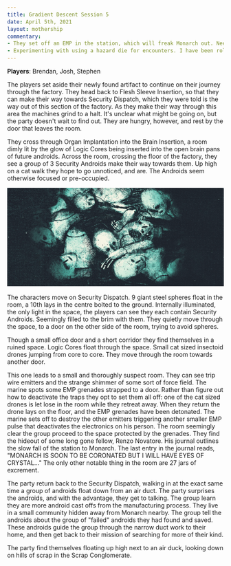 ```yaml
---
title: Gradient Descent Session 5
date: April 5th, 2021
layout: mothership
commentary:
- They set off an EMP in the station, which will freak Monarch out. Need to roll that up before next session! I need to review the stress and panic rules for the players and monarch. Greg, who has been reading these reports, has left me wondering if i'm not rolling for stress/panic as often as I should be.
- Experimenting with using a hazard die for encounters. I have been rolling, though I wonder if I should make the players roll instead?
---
```


**Players**: Brendan, Josh, Stephen

The players set aside their newly found artifact to continue on their journey through the factory. They head back to Flesh Sleeve Insertion, so that they can make their way towards Security Dispatch, which they were told is the way out of this section of the factory. As they make their way through this area the machines grind to a halt. It's unclear what might be going on, but the party doesn't wait to find out. They are hungry, however, and rest by the door that leaves the room.

They cross through Organ Implantation into the Brain Insertion, a room dimly lit by the glow of Logic Cores being inserted into the open brain pans of future androids. Across the room, crossing the floor of the factory, they see a group of 3 Security Androids make their way towards them. Up high on a cat walk they hope to go unnoticed, and are. The Androids seem otherwise focused or pre-occupied.

![Security Androids](security-androids.png)

The characters move on Security Dispatch. 9 giant steel spheres float in the room, a 10th lays in the centre bolted to the ground. Internally illuminated, the only light in the space, the players can see they each contain Security Androids. Seemingly filled to the brim with them. They quietly move through the space, to a door on the other side of the room, trying to avoid spheres.

Though a small office door and a short corridor they find themselves in a ruined space. Logic Cores float through the space. Small cat sized insectoid drones jumping from core to core. They move through the room towards another door. 

This one leads to a small and thoroughly suspect room. They can see trip wire emitters and the strange shimmer of some sort of force field. The marine spots some EMP grenades strapped to a door. Rather than figure out how to deactivate the traps they opt to set them all off: one of the cat sized drones is let lose in the room while they retreat away. When they return the drone lays on the floor, and the EMP grenades have been detonated. The marine sets off to destroy the other emitters triggering another smaller EMP pulse that deactivates the electronics on his person. The room seemingly clear the group proceed to the space protected by the grenades. They find the hideout of some long gone fellow, Renzo Novatore. His journal outlines the slow fall of the station to Monarch. The last entry in the journal reads, "MONARCH IS SOON TO BE CORONATED BUT I WILL HAVE EYES OF CRYSTAL…" The only other notable thing in the room are 27 jars of excrement.

The party return back to the Security Dispatch, walking in at the exact same time a group of androids float down from an air duct. The party surprises the androids, and with the advantage, they get to talking. The group learn they are more android cast offs from the manufacturing process. They live in a small community hidden away from Monarch nearby. The group tell the androids about the group of "failed" androids they had found and saved. These androids guide the group through the narrow duct work to their home, and then get back to their mission of searching for more of their kind.

The party find themselves floating up high next to an air duck, looking down on hills of scrap in the Scrap Conglomerate.